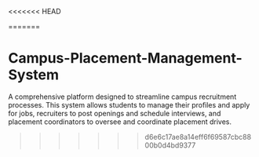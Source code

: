 <<<<<<< HEAD

=======
# Campus-Placement-Management-System
A comprehensive platform designed to streamline campus recruitment processes. This system allows students to manage their profiles and apply for jobs, recruiters to post openings and schedule interviews, and placement coordinators to oversee and coordinate placement drives.
>>>>>>> d6e6c17ae8a14eff6f69587cbc8800b0d4bd9377

